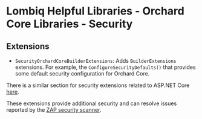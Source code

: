 # Lombiq Helpful Libraries - Orchard Core Libraries - Security

## Extensions

- `SecurityOrchardCoreBuilderExtensions`: Adds `BuilderExtensions` extensions. For example, the `ConfigureSecurityDefaults()` that provides some default security configuration for Orchard Core.

There is a similar section for security extensions related to ASP.NET Core [here](../../Lombiq.HelpfulLibraries.AspNetCore/Docs/Security.md).

These extensions provide additional security and can resolve issues reported by the [ZAP security scanner](https://github.com/Lombiq/UI-Testing-Toolbox/blob/dev/Lombiq.Tests.UI/Docs/SecurityScanning.md).
